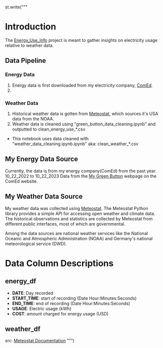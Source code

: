 st.write("""
# Introduction
The [Energy_Use_Info](https://github.com/MichaelSalata/Energy_Use_Info) project is meant to gather insights on electricity usage relative to weather data.

 ## Data Pipeline
 ### Energy Data
1) Energy data is first downloaded from my electricity company, [ComEd](https://secure.comed.com/MyAccount/MyBillUsage/pages/secure/GreenButtonConnectDownloadMyData.aspx).
2) 
 ### Weather Data
 
1) Historical weather data is gotten from [Meteostat](https://github.com/meteostat/meteostat-python), which sources it's USA data from the NOAA.
2) Weather data is cleaned using "green_button_data_cleaning.ipynb" and outputted to clean_energy_use_*.csv
 * This notebook uses data cleaned with "weather_data_cleaning.ipynb.ipynb" aka: clean_weather_*.csv
 
 
 ## My Energy Data Source
 Currently, the data is from my energy company(ComEd) from the past year. 10_22_2022 to 10_22_2023
 Data from the [My Green Button](https://secure.comed.com/MyAccount/MyBillUsage/pages/secure/GreenButtonConnectDownloadMyData.aspx) webpage on the ComEd website.
 
## My Weather Data Source
My weather data was collected using [Meteostat](https://github.com/meteostat/meteostat-python). The Meteostat Python library provides a simple API for accessing open weather and climate data. The historical observations and statistics are collected by Meteostat from different public interfaces, most of which are governmental.
 
Among the data sources are national weather services like the National Oceanic and Atmospheric Administration (NOAA) and Germany's national meteorological service (DWD).
# Data Column Descriptions
 
 ## energy_df
 * **DATE**: Day recorded
 * **START_TIME**: start of recording (Date Hour:Minutes:Seconds)
 * **END_TIME**: end of recording (Date Hour:Minutes:Seconds)
 * **USAGE**: Electric usage (kWh)
 * **COST**: amount charged for energy usage (USD)
 
 ## weather_df
 src: [Meteostat Documentation](https://dev.meteostat.net/python/hourly.html#data-structure)
""")